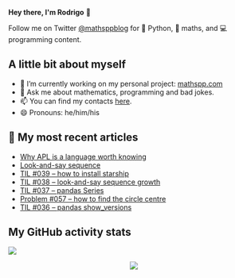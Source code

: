**Hey there, I'm Rodrigo** 👋

Follow me on Twitter [@mathsppblog][twitter] for 🐍 Python, 🧠 maths, and 💻 programming content.


## A little bit about myself

- 🔭 I’m currently working on my personal project: [mathspp.com](https://mathspp.com)
- 💬 Ask me about mathematics, programming and bad jokes.
- 📫 You can find my contacts [here](https://mathspp.com/about#contacts).
- 😄 Pronouns: he/him/his


## 📖 My most recent articles

<!-- BLOG-POST-LIST:START -->
- [Why APL is a language worth knowing](https://mathspp.com/blog/why-apl-is-a-language-worth-knowing)
- [Look-and-say sequence](https://mathspp.com/blog/look-and-say-sequence)
- [TIL #039 – how to install starship](https://mathspp.com/blog/til/039)
- [TIL #038 – look-and-say sequence growth](https://mathspp.com/blog/til/038)
- [TIL #037 – pandas Series](https://mathspp.com/blog/til/037)
- [Problem #057 – how to find the circle centre](https://mathspp.com/blog/problems/how-to-find-the-circle-centre)
- [TIL #036 – pandas show_versions](https://mathspp.com/blog/til/036)
<!-- BLOG-POST-LIST:END -->


##  My GitHub activity stats

![](https://github-readme-stats.vercel.app/api?username=RodrigoGiraoSerrao&hide=stars&count_private=true&show_icons=true)

<p align='center'><img src='https://visitor-badge.laobi.icu/badge?page_id=RodrigoGiraoSerrao'></p>

[twitter]: https://twitter.com/mathsppblog
